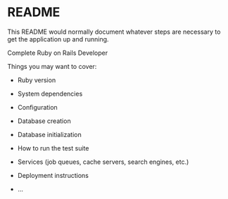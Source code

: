 # README

This README would normally document whatever steps are necessary to get the
application up and running.

Complete Ruby on Rails Developer

Things you may want to cover:

* Ruby version

* System dependencies

* Configuration

* Database creation

* Database initialization

* How to run the test suite

* Services (job queues, cache servers, search engines, etc.)

* Deployment instructions

* ...
